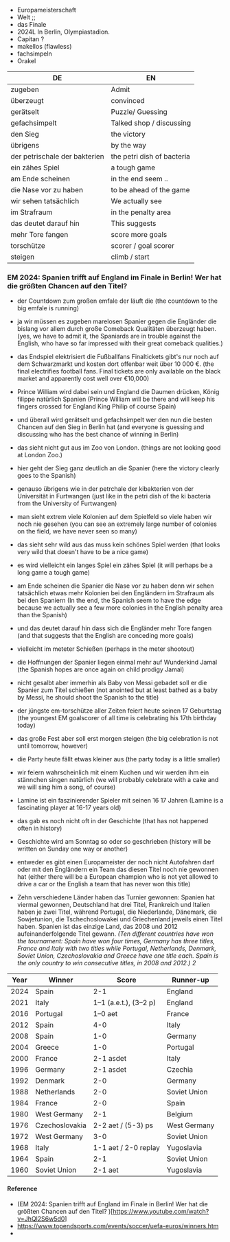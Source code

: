 

* Europameisterschaft 
* Welt ;;
* das Finale
* 2024L In Berlin, Olympiastadion.
* Capitan ?
* makellos (flawless)
* fachsimpeln
* Orakel


| DE| EN|
|---|---|
|zugeben| Admit|
| überzeugt | convinced|
| gerätselt | Puzzle/ Guessing|
| gefachsimpelt | Talked shop / discussing|
| den Sieg| the victory|
|übrigens | by the way|
|der petrischale der bakterien| the petri dish of bacteria|
|  ein zähes Spiel | a tough game|
|am Ende scheinen| in the end seem ..|
| die Nase vor zu haben | to be ahead of the game|
|wir sehen tatsächlich| We actually see|
|  im Strafraum | in the penalty area|
| das deutet darauf hin | This suggests|
| mehr Tore fangen | score more goals|
|torschütze | scorer / goal scorer|
|steigen| climb / start|


### EM 2024: Spanien trifft auf England im Finale in Berlin! Wer hat die größten Chancen auf den Titel?

* der Countdown zum großen emfale der
läuft die (the countdown to the big emfale is running)
* ja wir müssen es zugeben marelosen Spanier gegen die Engländer die bislang vor allem
durch große Comeback Qualitäten überzeugt haben.
(yes, we have to admit it, the Spaniards are in trouble against the English,
who have so far impressed with their great comeback qualities.)
* das Endspiel elektrisiert die Fußballfans Finaltickets gibt's nur noch auf dem Schwarzmarkt
und kosten dort offenbar weit über 10 000 €.
(the final electrifies football fans. Final tickets are only available on the black market
and apparently cost well over €10,000)
* Prince William wird dabei sein und England die Daumen drücken, König filippe natürlich Spanien
(Prince William will be there and will keep his fingers crossed for England King Philip of course Spain)
* und überall wird gerätselt und gefachsimpelt wer den nun die besten
Chancen auf den Sieg in Berlin hat
(and everyone is guessing and discussing who has the best chance of winning in Berlin)
* das sieht nicht gut aus im Zoo von London.
(things are not looking good at London Zoo.)
* hier geht der Sieg ganz deutlich an die Spanier
(here the victory clearly goes to the Spanish)
* genauso übrigens wie in der petrchale der kibakterien von der
Universität in Furtwangen
(just like in the petri dish of the ki bacteria from the University of Furtwangen)
* man sieht extrem viele
Kolonien auf dem Spielfeld so viele
haben wir noch nie gesehen
(you can see an extremely large number of
colonies on the field, we have never seen so many)
* das sieht sehr wild aus das muss kein schönes Spiel werden
(that looks very wild that doesn't have to be a nice game)
* es wird vielleicht ein langes Spiel ein zähes Spiel
(it will perhaps be a long game a tough game)
* am Ende scheinen die Spanier die Nase vor zu
haben denn wir sehen tatsächlich etwas
mehr Kolonien bei den Engländern im
Strafraum als bei den Spaniern
(In the end, the Spanish seem to have the edge because we actually see a few
more colonies in the English penalty area than the Spanish)
* und das deutet darauf hin dass sich die Engländer mehr Tore fangen
(and that suggests that the English are conceding more goals)
* vielleicht im meteter Schießen
(perhaps in the meter shootout)
* die Hoffnungen der Spanier liegen einmal mehr auf Wunderkind Jamal
(the Spanish hopes are once again on child prodigy Jamal)
* nicht gesalbt aber immerhin als Baby von Messi gebadet soll er die Spanier zum Titel schießen
(not anointed but at least bathed as a baby by Messi, he should shoot the Spanish to the title)
* der jüngste em-torschütze aller Zeiten feiert heute seinen 17 Geburtstag
(the youngest EM goalscorer of all time is celebrating his 17th birthday today)
* das große Fest aber soll erst morgen steigen
(the big celebration is not until tomorrow, however)
* die Party heute fällt etwas kleiner aus
(the party today is a little smaller)
* wir feiern wahrscheinlich mit einem Kuchen und wir werden ihm ein stännchen singen natürlich
(we will probably celebrate with a cake and we will sing him a song, of course)
* Lamine ist ein faszinierender Spieler mit seinen 16 17 Jahren
(Lamine is a fascinating player at 16-17 years old)
* das gab es noch nicht oft in der Geschichte (that has not happened often in history)
* Geschichte wird am Sonntag so oder so geschrieben (history will be written on Sunday one way or another)
* entweder es gibt einen Europameister der noch nicht Autofahren darf oder mit den Engländern ein Team das diesen Titel noch nie gewonnen hat
(either there will be a European champion who is not yet allowed to drive a car or the English a team that has never won this title)


* Zehn verschiedene Länder haben das Turnier gewonnen: Spanien hat viermal gewonnen, Deutschland hat drei Titel, Frankreich und Italien haben je zwei Titel, während Portugal, die Niederlande, Dänemark, die Sowjetunion, die Tschechoslowakei und Griechenland jeweils einen Titel haben. Spanien ist das einzige Land, das 2008 und 2012 aufeinanderfolgende Titel gewann.
_(Ten different countries have won the tournament: Spain have won four times, Germany has three titles, France and Italy with two titles while Portugal, Netherlands, Denmark, Soviet Union, Czechoslovakia and Greece have one title each. Spain is the only country to win consecutive titles, in 2008 and 2012.)_ _2_


|Year|	Winner|	Score	|Runner-up|
|---|---|---|---|
|2024|	Spain|	2-1|	England|
|2021|	Italy|	1–1 (a.e.t.), (3–2 p)	|England|
|2016|	Portugal|	1–0 aet	|France|
|2012|	Spain|	4-0	|Italy|
|2008|	Spain	|1-0	|Germany|
|2004|	Greece|	1-0	|Portugal|
|2000|	France|	2-1 asdet	|Italy|
|1996|	Germany	|2-1 asdet|	Czechia|
|1992|	Denmark|	2-0|	Germany|
|1988|	Netherlands|	2-0	|Soviet Union|
|1984|	France|	2-0	|Spain|
|1980|	West Germany	|2-1	|Belgium|
|1976|	Czechoslovakia|	2-2 aet / (5-3) ps|	West Germany|
|1972|	West Germany|	3-0	|Soviet Union|
|1968|	Italy	|1-1 aet / 2-0 replay	|Yugoslavia|
|1964|	Spain	|2-1	|Soviet Union|
|1960|	Soviet Union|	2-1 aet|	Yugoslavia|

#### Reference
* (EM 2024: Spanien trifft auf England im Finale in Berlin! Wer hat die größten Chancen auf den Titel?
)[https://www.youtube.com/watch?v=JhQl2S6w5d0]
* https://www.topendsports.com/events/soccer/uefa-euros/winners.htm
* 
